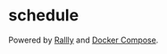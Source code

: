 # schedule

Powered by [Rallly](https://rallly.co/) and [Docker Compose](https://docs.docker.com/compose/).
